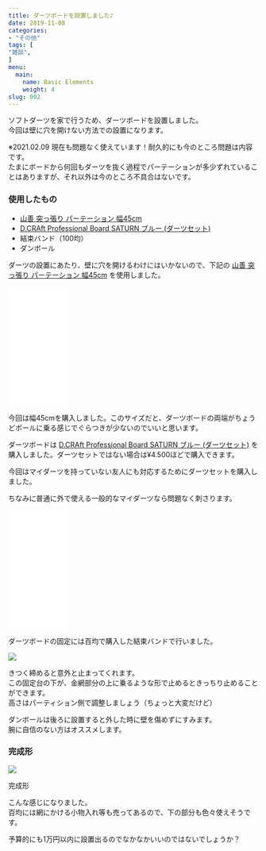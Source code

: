 ```yaml
---
title: ダーツボードを設置しました♪
date: 2019-11-08
categories:
- "その他"
tags: [
"雑談",
]
menu:
  main:
    name: Basic Elements
    weight: 4
slug: 902
---
```


ソフトダーツを家で行うため、ダーツボードを設置しました。  
今回は壁に穴を開けない方法での設置になります。

※2021.02.09 現在も問題なく使えています！耐久的にも今のところ問題は内容です。  
たまにボードから何回もダーツを抜く過程でパーテーションが多少ずれていることはありますが、それ以外は今のところ不具合はないです。

### 使用したもの

-   [山善 突っ張り パーテーション 幅45cm](https://amzn.to/2VW2H8g) 
-   [D.CRAft Professional Board SATURN ブルー (ダーツセット)](https://amzn.to/32uNeyw)
-   結束バンド（100均）
-   ダンボール

ダーツの設置にあたり、壁に穴を開けるわけにはいかないので、下記の [山善 突っ張り パーテーション 幅45cm](https://amzn.to/2VW2H8g) を使用しました。

<iframe style="width:120px;height:240px;" marginwidth="0" marginheight="0" scrolling="no" frameborder="0" src="//rcm-fe.amazon-adsystem.com/e/cm?lt1=_blank&amp;bc1=000000&amp;IS2=1&amp;bg1=FFFFFF&amp;fc1=000000&amp;lc1=0000FF&amp;t=kanoelounge-22&amp;language=ja_JP&amp;o=9&amp;p=8&amp;l=as4&amp;m=amazon&amp;f=ifr&amp;ref=as_ss_li_til&amp;asins=B000PGLETK&amp;linkId=3201b436401b0f6534c21c53b615a394"></iframe>

今回は幅45cmを購入しました。このサイズだと、ダーツボードの両端がちょうどポールに乗る感じでぐらつきが少ないのでいいと思います。

ダーツボードは [D.CRAft Professional Board SATURN ブルー (ダーツセット)](https://amzn.to/32uNeyw) を購入しました。ダーツセットではない場合は¥4.500ほどで購入できます。

今回はマイダーツを持っていない友人にも対応するためにダーツセットを購入しました。

ちなみに普通に外で使える一般的なマイダーツなら問題なく刺さります。

<iframe style="width:120px;height:240px;" marginwidth="0" marginheight="0" scrolling="no" frameborder="0" src="//rcm-fe.amazon-adsystem.com/e/cm?lt1=_blank&amp;bc1=000000&amp;IS2=1&amp;bg1=FFFFFF&amp;fc1=000000&amp;lc1=0000FF&amp;t=kanoelounge-22&amp;language=ja_JP&amp;o=9&amp;p=8&amp;l=as4&amp;m=amazon&amp;f=ifr&amp;ref=as_ss_li_til&amp;asins=B07TFRDLNJ&amp;linkId=c54a8b0864881f6c0bbbc18fadd268da"></iframe>

ダーツボードの固定には百均で購入した結束バンドで行いました。

![](https://lh3.googleusercontent.com/PxuE8oDllhgNU8WX5X40dZDmVgd3RYvjy2mgLZshHDv6VuIpNun2P62u__VFXLXkRaYKA-xyaNN-Io3k36IQk9TrFYKjOojlbbyrtxtqiVoFd3ogxArxWHjXRSHP5zANF_hqK645_g=w1544-h869-no)

きつく締めると意外と止まってくれます。  
この固定台の下が、金網部分の上に乗るような形で止めるときっちり止めることができます。  
高さはパーティション側で調整しましょう（ちょっと大変だけど）

ダンボールは後ろに設置すると外した時に壁を傷めずにすみます。  
腕に自信のない方はオススメします。

### 完成形

![](https://lh3.googleusercontent.com/McTEPPHqU9jNZ_oGONsmDip3_l3eSMNp239_yM3BPXrV87Lm7cyIfQkL80hu3f3Z8BH4Ve2ha-9OFtuWZIxhTWprFGrsPJUbzSaDfD1t86htfymFrxfXVReFfOpQhTBuNaKG974Feg=w1070-h616-no)

完成形

こんな感じになりました。  
百均には網にかける小物入れ等も売ってあるので、下の部分も色々使えそうです。

予算的にも1万円以内に設置出るのでなかなかいいのではないでしょうか？
